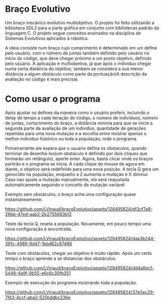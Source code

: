 # Braço Evolutivo

Um braço mecânico evolutivo multiobjetivo. O projeto foi feito utilizando a biblioteca SDL2 para a parte gráfica em conjunto com bibliotecas padrão da linguagem C.
O projeto segue conceitos ensinados na disciplina de Sistemas Evolutivos aplicados à robótica.

A ideia consiste num braço cujo comprimento é determinado em um define pelo usuário, com o número de juntas também definido pelo usuário no início do código,
que deve chegar próximo a um ponto objetivo, definido pelo usuário. A aplicação é multiobjetiva, já que após o indivíduo chegar numa certa distância do objetivo,
também se considera a sua menor distância a algum obstáculo como parte da pontuação(A descrição da avaliação no código é mais precisa).

# Como usar o programa

Após ajustar os defines da maneira como o usuário preferir, incluindo o delay de tempo a cada iteração do código, o número de individuos,
número de juntas, comprimento do braço, a distância mínima para que se inicie a segunda parte da avaliação de um indivíduo,
quantidade de gerações repetidas para uma nova mutação e a escolha entre mostrar apenas
o melhor individuo histórico ou toda a população; rode o programa.

Primeiramente ele espera que o usuario defina os obstaculos, quando terminar de desenhá-los(um obstaculo é definido por dois cliques que formarão um retângulo), aperte enter. 
Agora, basta clicar onde os braços partirão e o programa se inicia. A cada clique do mouse de agora em diante, o objetivo será redefinido para uma nova posição. 
A tecla Q gera um genocídio na população, enquanto a Z aumenta a mutação e X diminui. Caso nao ajuste a mutação manualmente, ela será reajustada automaticamente seguindo 
o conceito de mutação variável.


Exemplo sem obstáculos, o braço acha uma configuração quase instantaneamente.

https://github.com/LVinaud/bracoEvolutivo/assets/128495824/df3cf7a9-29bb-47ed-aab2-2b2755683bf2



Teste da tecla Q, reseta a população. Novamente, em pouco tempo uma nova configuração é encontrada.

https://github.com/LVinaud/bracoEvolutivo/assets/128495824/daa3b244-391c-4989-9d47-1bbd62c87486



Teste com obstáculos, chegar ao objetivo é muito rápido. Após um certo tempo o braço aprende a se distanciar dos obstáculos.

https://github.com/LVinaud/bracoEvolutivo/assets/128495824/dd4a6ecf-5448-4a9f-9b55-e6c6c30fb351


Exemplo de execução do programa mostrando toda a população.

https://github.com/LVinaud/bracoEvolutivo/assets/128495824/37e0ec29-7f43-4ccf-aba3-525bddbc23be






